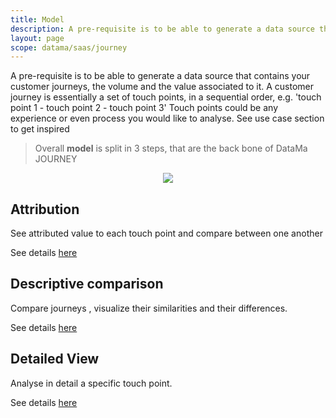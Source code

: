 ```yaml
---
title: Model
description: A pre-requisite is to be able to generate a data source that contains your customer journeys, the volume and the value associated to it.
layout: page
scope: datama/saas/journey
---
```


A pre-requisite is to be able to generate a data source that contains your customer journeys, the volume and the value associated to it.
A customer journey is essentially a set of touch points, in a sequential order, e.g. 'touch point 1 - touch point 2 - touch point 3'
Touch points could be any experience or even process you would like to analyse. See use case section to get inspired

> Overall **model** is split in 3 steps, that are the back bone of DataMa JOURNEY

<center><img src="{{site.url}}/{{site.baseurl}}/core_app/journey/images/model.png"/></center>

## Attribution
See attributed value to each touch point and compare between one another

See details [here]({{site.url}}/{{site.baseurl}}/core_app/new/journey/interface/attribution.html)

## Descriptive comparison
Compare journeys , visualize their similarities and their differences.

See details [here]({{site.url}}/{{site.baseurl}}/core_app/new/journey/interface/descriptive_comparison.html)

## Detailed View
Analyse in detail a specific touch point.

See details [here]({{site.url}}/{{site.baseurl}}/core_app/new/journey/interface/detailed_view)
